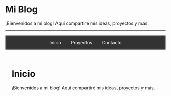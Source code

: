 # Mi Blog

¡Bienvenidos a mi blog! Aquí compartiré mis ideas, proyectos y más.

---

<style>
/* Estilos del menú de navegación */
.navbar {
  overflow: hidden;
  background-color: #333;
  position: sticky;
  top: 0;
  width: 100%;
  display: flex;
  justify-content: center;
}

.navbar a {
  float: left;
  display: block;
  color: white;
  text-align: center;
  padding: 14px 16px;
  text-decoration: none;
  transition: background-color 0.3s;
}

.navbar a:hover {
  background-color: #575757;
}

/* Estilo de las secciones */
.section {
  display: none;
  padding: 20px;
}

.section.active {
  display: block;
}
</style>

<div class="navbar">
  <a href="#" onclick="switchSection('inicio')">Inicio</a>
  <a href="#" onclick="switchSection('proyectos')">Proyectos</a>
  <a href="#" onclick="switchSection('contacto')">Contacto</a>
</div>

<div id="inicio" class="section active">
  <h1>Inicio</h1>
  <p>¡Bienvenidos a mi blog! Aquí compartiré mis ideas, proyectos y más.</p>
</div>

<div id="proyectos" class="section">
  <h1>Proyectos</h1>
  <p>Esta es la sección de proyectos. Aquí puedes encontrar algunos de mis trabajos recientes.</p>
</div>

<div id="contacto" class="section">
  <h1>Contacto</h1>
  <p>Si quieres ponerte en contacto conmigo, envíame un mensaje a [mi correo](mailto:correo@example.com).</p>
</div>

<script>
function switchSection(sectionId) {
  var sections = document.getElementsByClassName("section");
  for (var i = 0; i < sections.length; i++) {
    sections[i].classList.remove("active");
  }
  document.getElementById(sectionId).classList.add("active");
}
</script>
